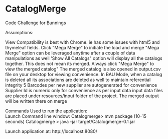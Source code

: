 # CatalogMerge
Code Challenge for Bunnings


Assumptions:

View Compatibility is best with Chrome. ie has some issues with html5 and thymeleaf fields.
Click "Mega Merge" to initiate the load and merge
"Mega Merge" option can be leveraged anytime after a couple of data manipulations as well
'Show All Catalogs" option will display all the catalogs together. This does not mean its merged. Always click "Mega Merge" to view the merged catalog"
The merged catalog is also opened in output.csv file on your desktop for viewing convenience.
In BAU Mode, when a catalog is deleted all its associations are deleted as well to maintain referential integrity
5 Barcodes per new supplier are autogenerated for convenience
Supplier Id is numeric only for convenience as per input data
input data files are placed under resources/input folder of the project. The merged output will be written there on merge


Commands Used to run the application:  
Launch Command line window: 
Catalogmerge> mvn package (10-15 seconds)
Catalogmerge > java -jar target/Catalogmerge-0.1.jar

Launch application at: http://localhost:8080/
